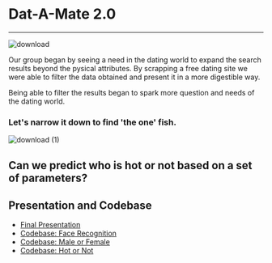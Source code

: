 # Dat-A-Mate 2.0
------------------------------------------------------------------------------------
![download](https://user-images.githubusercontent.com/50157566/67894938-9692a500-fb27-11e9-947e-da870227851f.jpg)

Our group began by seeing a need in the dating world to expand the search results beyond the  pysical attributes. 
By scrapping a free dating site we were able to filter the data obtained and present it in a more digestible way.

Being able to filter the results began to spark more question and needs of the dating world.


### Let's narrow it down to find 'the one' fish.
![download (1)](https://user-images.githubusercontent.com/50157566/67895267-29cbda80-fb28-11e9-87d3-e59730250da2.jpg)


## Can we predict who is hot or not based on a set of parameters?

## Presentation and Codebase
* [Final Presentation](https://docs.google.com/presentation/d/1Z2Idc8bk-SbY_3RiGBd7BgzGjvhzXQiOOdL1LtjKdWc)
* [Codebase: Face Recognition](https://github.com/jazminhicks/pof-machine-learning/blob/master/sb_image_ml/face_detector.ipynb)
* [Codebase: Male or Female](https://github.com/jazminhicks/pof-machine-learning/blob/master/jh_text_nlp/pof_nlp_naive_v3.ipynb)
* [Codebase: Hot or Not](https://github.com/jazminhicks/pof-machine-learning/blob/master/ek_image_ml/TestPicker-CIFAR10Style_Category.ipynb)
